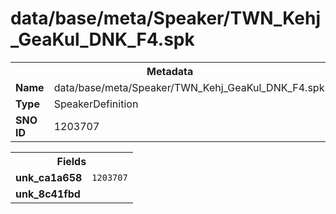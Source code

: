 <h1>data/base/meta/Speaker/TWN_Kehj_GeaKul_DNK_F4.spk</h1><table><tr><th colspan="100%">Metadata</th></tr><tr><td><b>Name</b></td><td>data/base/meta/Speaker/TWN_Kehj_GeaKul_DNK_F4.spk</td></tr><tr><td><b>Type</b></td><td>SpeakerDefinition</td></tr><tr><td><b>SNO ID</b></td><td>1203707</td></tr></table>

<table><tr><th colspan="100%">Fields</th></tr><tr><td><b>unk_ca1a658</b></td><td><code>1203707</code></td></tr><tr><td><b>unk_8c41fbd</b></td><td></td></tr></table>

